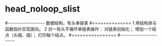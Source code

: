 # head_noloop_slist
#-------------------
数据结构，有头单链表
#==============
1 用结构体与函数指针实现面向。
2 对一有头不循环单链表操作：
对链表初始化；
增加一个结点（头插、插）；
打印每个结点。
#================
#------------------------
